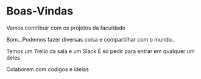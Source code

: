 # Boas-Vindas
Vamos contribuir com os projetos da faculdade

Bom...Podemos fazer diversas coisa e compartilhar com o mundo..

Temos um Trello da sala e um Slack
É só pedir para entrar em qualquer um deles

Colaborem com codigos e ideias


